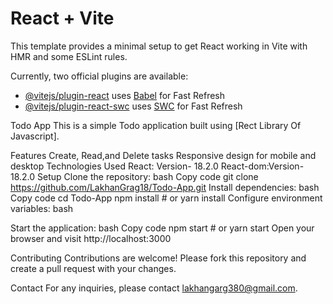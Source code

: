 # React + Vite

This template provides a minimal setup to get React working in Vite with HMR and some ESLint rules.

Currently, two official plugins are available:

- [@vitejs/plugin-react](https://github.com/vitejs/vite-plugin-react/blob/main/packages/plugin-react/README.md) uses [Babel](https://babeljs.io/) for Fast Refresh
- [@vitejs/plugin-react-swc](https://github.com/vitejs/vite-plugin-react-swc) uses [SWC](https://swc.rs/) for Fast Refresh

Todo App
This is a simple Todo application built using [Rect Library Of Javascript].

Features
Create, Read,and Delete tasks
Responsive design for mobile and desktop
Technologies Used
React: Version- 18.2.0
React-dom:Version- 18.2.0
Setup
Clone the repository:
bash
Copy code
git clone https://github.com/LakhanGrag18/Todo-App.git
Install dependencies:
bash
Copy code
cd Todo-App
npm install   # or yarn install
Configure environment variables:
bash

Start the application:
bash
Copy code
npm start   # or yarn start
Open your browser and visit http://localhost:3000

Contributing
Contributions are welcome! Please fork this repository and create a pull request with your changes.

Contact
For any inquiries, please contact lakhangarg380@gmail.com.

